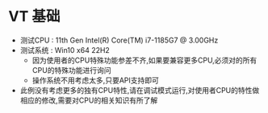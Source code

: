 # VT 基础
* 测试CPU : 11th Gen Intel(R) Core(TM) i7-1185G7 @ 3.00GHz
* 测试系统 : Win10 x64 22H2
	* 因为使用者的CPU特殊功能参差不齐,如果要兼容更多CPU,必须对的所有CPU的特殊功能进行询问
	* 操作系统不用考虑太多,只要API支持即可
* 此例没有考虑更多的独有CPU特性,请在调试模式运行,对使用者CPU的特性做相应的修改,需要对CPU的相关知识有所了解




